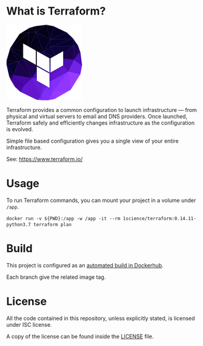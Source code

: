 # What is Terraform?

![logo](logo.png)


Terraform provides a common configuration to launch infrastructure — from physical and virtual servers to email and DNS providers. 
Once launched, Terraform safely and efficiently changes infrastructure as the configuration is evolved.

Simple file based configuration gives you a single view of your entire infrastructure.

See: https://www.terraform.io/

# Usage

To run Terraform commands, you can mount your project in a volume under `/app`. 

```
docker run -v ${PWD}:/app -w /app -it --rm 1science/terraform:0.14.11-python3.7 terraform plan  
```

# Build

This project is configured as an [automated build in Dockerhub](https://hub.docker.com/r/1science/terraform/). 

Each branch give the related image tag.  

# License

All the code contained in this repository, unless explicitly stated, is
licensed under ISC license.

A copy of the license can be found inside the [LICENSE](LICENSE) file.
